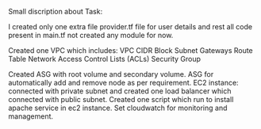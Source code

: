 Small discription about Task:

I created only one extra file provider.tf file for user details and rest all code present in main.tf not created any module for now.

Created one VPC which includes:
VPC CIDR Block
Subnet
Gateways
Route Table
Network Access Control Lists (ACLs)
Security Group

Created ASG with root volume and secondary volume.
ASG for automatically add and remove node as per requirement.
EC2 instance: connected with private subnet and created one load balancer which connected with public subnet.
Created one script which run to install apache service in ec2 instance.
Set cloudwatch for monitoring and management.
